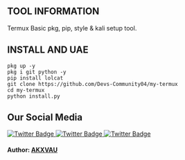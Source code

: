 ## TOOL INFORMATION
Termux Basic pkg, pip, style &amp; kali setup tool.


## INSTALL AND UAE

````
pkg up -y
pkg i git python -y
pip install lolcat
git clone https://github.com/Devs-Community04/my-termux
cd my-termux
python install.py
````

## Our Social Media

<div id="badges">
  <a href="https://www.facebook.com/groups/2078563798832259/?ref=share">
    <img src="https://img.shields.io/badge/Facebook-blue?style=for-the-badge&logo=facebook&logoColor=white" alt="Twitter Badge"/>
  </a>
  
 
  <a href="https://github.com/Devs-Community04">
    <img src="https://img.shields.io/badge/Github-blue?style=for-the-badge&logo=github&logoColor=white" alt="Twitter Badge"/>
  </a>
   <a href="https://facebook.com/community.dev.04">
    <img src="https://img.shields.io/badge/Facebook-blue?style=for-the-badge&logo=facebook&logoColor=white" alt="Twitter Badge"/>
    
  </a>
</div>

#### Author: <a href = "https://facebook.com/AKXVAU">AKXVAU</a>
